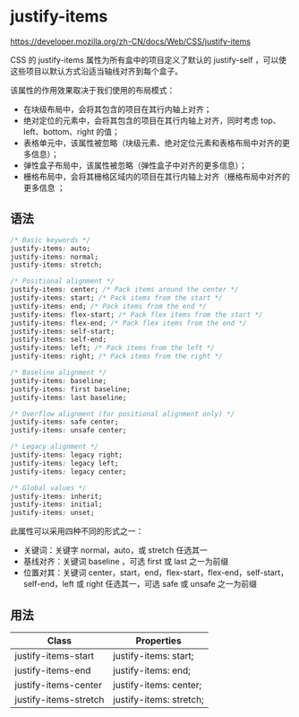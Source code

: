 # justify-items

<https://developer.mozilla.org/zh-CN/docs/Web/CSS/justify-items>

CSS 的 justify-items 属性为所有盒中的项目定义了默认的 justify-self ，可以使这些项目以默认方式沿适当轴线对齐到每个盒子。

该属性的作用效果取决于我们使用的布局模式：

- 在块级布局中，会将其包含的项目在其行内轴上对齐；
- 绝对定位的元素中，会将其包含的项目在其行内轴上对齐，同时考虑 top、left、bottom、right 的值；
- 表格单元中，该属性被忽略（块级元素、绝对定位元素和表格布局中对齐的更多信息）；
- 弹性盒子布局中，该属性被忽略（弹性盒子中对齐的更多信息）；
- 栅格布局中，会将其栅格区域内的项目在其行内轴上对齐（栅格布局中对齐的更多信息 ；

## 语法

```css
/* Basic keywords */
justify-items: auto;
justify-items: normal;
justify-items: stretch;

/* Positional alignment */
justify-items: center; /* Pack items around the center */
justify-items: start; /* Pack items from the start */
justify-items: end; /* Pack items from the end */
justify-items: flex-start; /* Pack flex items from the start */
justify-items: flex-end; /* Pack flex items from the end */
justify-items: self-start;
justify-items: self-end;
justify-items: left; /* Pack items from the left */
justify-items: right; /* Pack items from the right */

/* Baseline alignment */
justify-items: baseline;
justify-items: first baseline;
justify-items: last baseline;

/* Overflow alignment (for positional alignment only) */
justify-items: safe center;
justify-items: unsafe center;

/* Legacy alignment */
justify-items: legacy right;
justify-items: legacy left;
justify-items: legacy center;

/* Global values */
justify-items: inherit;
justify-items: initial;
justify-items: unset;
```

此属性可以采用四种不同的形式之一：

- 关键词：关键字 normal，auto，或 stretch 任选其一
- 基线对齐：关键词 baseline ，可选 first 或 last 之一为前缀
- 位置对其：关键词 center，start，end，flex-start，flex-end，self-start，self-end，left 或 right 任选其一，可选 safe 或 unsafe 之一为前缀

## 用法

| Class                 | Properties              |
| --------------------- | ----------------------- |
| justify-items-start   | justify-items: start;   |
| justify-items-end     | justify-items: end;     |
| justify-items-center  | justify-items: center;  |
| justify-items-stretch | justify-items: stretch; |
